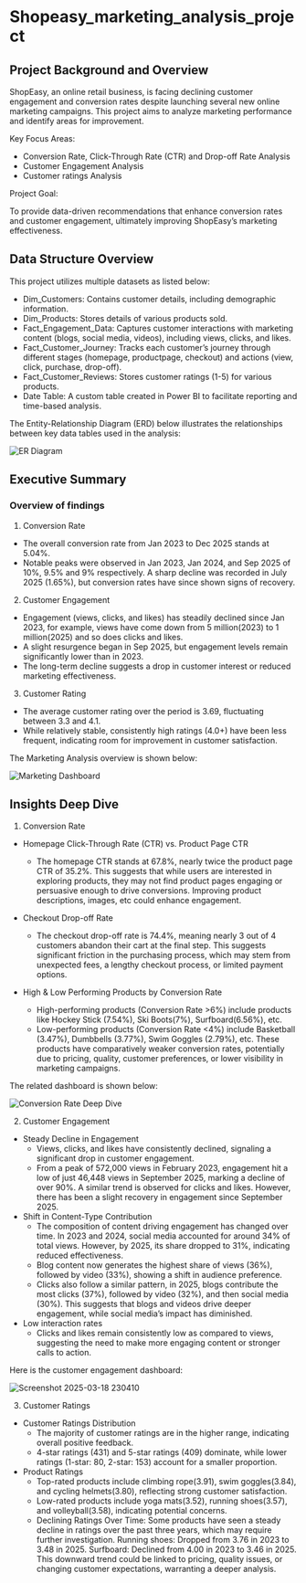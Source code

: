 # Shopeasy_marketing_analysis_project

## Project Background and Overview

ShopEasy, an online retail business, is facing declining customer engagement and conversion rates despite launching several new online marketing campaigns. This project aims to analyze marketing performance and identify areas for improvement.

Key Focus Areas:

- Conversion Rate, Click-Through Rate (CTR) and Drop-off Rate Analysis
- Customer Engagement Analysis
- Customer ratings Analysis

Project Goal:

To provide data-driven recommendations that enhance conversion rates and customer engagement, ultimately improving ShopEasy’s marketing effectiveness.

## Data Structure Overview
This project utilizes multiple datasets as listed below:
- Dim_Customers: Contains customer details, including demographic information.
- Dim_Products: Stores details of various products sold.
- Fact_Engagement_Data: Captures customer interactions with marketing content (blogs, social media, videos), including views, clicks, and likes.
- Fact_Customer_Journey: Tracks each customer’s journey through different stages (homepage, productpage, checkout) and actions (view, click, purchase, drop-off).
- Fact_Customer_Reviews: Stores customer ratings (1-5) for various products.
- Date Table: A custom table created in Power BI to facilitate reporting and time-based analysis.

The Entity-Relationship Diagram (ERD) below illustrates the relationships between key data tables used in the analysis:

![ER Diagram](https://github.com/user-attachments/assets/65e1cf84-cb92-483d-8cb2-ecec20fc3e76)

## Executive Summary
### Overview of findings
1. Conversion Rate
- The overall conversion rate from Jan 2023 to Dec 2025 stands at 5.04%.
- Notable peaks were observed in Jan 2023, Jan 2024, and Sep 2025 of 10%, 9.5% and 9% respectively.  A sharp decline was recorded in July 2025 (1.65%), but conversion rates have since shown signs of recovery.

2. Customer Engagement
- Engagement (views, clicks, and likes) has steadily declined since Jan 2023, for example, views have come down from 5 million(2023) to 1 million(2025) and so does clicks and likes.
- A slight resurgence began in Sep 2025, but engagement levels remain significantly lower than in 2023.
- The long-term decline suggests a drop in customer interest or reduced marketing effectiveness.

3. Customer Rating
- The average customer rating over the period is 3.69, fluctuating between 3.3 and 4.1.
- While relatively stable, consistently high ratings (4.0+) have been less frequent, indicating room for improvement in customer satisfaction.

The Marketing Analysis overview is shown below:

![Marketing Dashboard](https://github.com/user-attachments/assets/47ad1799-5032-477b-bde9-5828c338ae16)

## Insights Deep Dive

1. Conversion Rate 
- Homepage Click-Through Rate (CTR) vs. Product Page CTR 
  - The homepage CTR stands at 67.8%, nearly twice the product page CTR of 35.2%. This suggests that while users are interested in exploring products, they may not find product pages engaging or persuasive enough to drive conversions. Improving product descriptions, images, etc could enhance engagement.

- Checkout Drop-off Rate
  - The checkout drop-off rate is 74.4%, meaning nearly 3 out of 4 customers abandon their cart at the final step. This suggests significant friction in the purchasing process, which may stem from unexpected fees, a lengthy checkout process, or limited payment options.

- High & Low Performing Products by Conversion Rate
  -  High-performing products (Conversion Rate >6%) include products like Hockey Stick (7.54%), Ski Boots(7%), Surfboard(6.56%), etc.
  -  Low-performing products (Conversion Rate <4%) include Basketball (3.47%), Dumbbells (3.77%), Swim Goggles (2.79%), etc. These products have comparatively weaker conversion rates, potentially due to pricing, quality, customer preferences, or lower visibility in marketing campaigns.
 
The related dashboard is shown below:

![Conversion Rate Deep Dive](https://github.com/user-attachments/assets/1d15f28d-db1a-4358-92cc-bdd2b0481953)

2. Customer Engagement
- Steady Decline in Engagement
  -  Views, clicks, and likes have consistently declined, signaling a significant drop in customer engagement.
  -  From a peak of 572,000 views in February 2023, engagement hit a low of just 46,448 views in September 2025, marking a decline of over 90%. A similar trend is observed for clicks and likes. However, there has been a slight recovery in engagement since September 2025.
- Shift in Content-Type Contribution
  -  The composition of content driving engagement has changed over time. In 2023 and 2024, social media accounted for around 34% of total views. However, by 2025, its share dropped to 31%, indicating reduced effectiveness.
  -  Blog content now generates the highest share of views (36%), followed by video (33%), showing a shift in audience preference.
  -  Clicks also follow a similar pattern, in 2025, blogs contribute the most clicks (37%), followed by video (32%), and then social media (30%). This suggests that blogs and videos drive deeper engagement, while social media’s impact has diminished.
- Low interaction rates
  - Clicks and likes remain consistently low as compared to views, suggesting the need to make more engaging content or stronger calls to action.

 Here is the customer engagement dashboard:

 ![Screenshot 2025-03-18 230410](https://github.com/user-attachments/assets/f4ba7624-7dfe-4ef6-80dd-362e937b6c12)

3. Customer Ratings
- Customer Ratings Distribution
  - The majority of customer ratings are in the higher range, indicating overall positive feedback.
  - 4-star ratings (431) and 5-star ratings (409) dominate, while lower ratings (1-star: 80, 2-star: 153) account for a smaller proportion.
- Product Ratings
  - Top-rated products include climbing rope(3.91), swim goggles(3.84), and cycling helmets(3.80), reflecting strong customer satisfaction.
  - Low-rated products include yoga mats(3.52), running shoes(3.57), and volleyball(3.58), indicating potential concerns.
  - Declining Ratings Over Time: Some products have seen a steady decline in ratings over the past three years, which may require further investigation. Running shoes: Dropped from 3.76 in 2023 to 3.48 in 2025. Surfboard: Declined from 4.00 in 2023 to 3.46 in 2025. This downward trend could be linked to pricing, quality issues, or changing customer expectations, warranting a deeper analysis.
  








